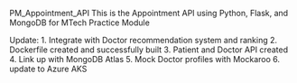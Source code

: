 PM_Appointment_API
This is the Appointment API using Python, Flask, and MongoDB for MTech Practice Module

Update: 
    1. Integrate with Doctor recommendation system and ranking 
    2. Dockerfile created and successfully built
    3. Patient and Doctor API created
    4. Link up with MongoDB Atlas
    5. Mock Doctor profiles with Mockaroo 
    6. update to Azure AKS
